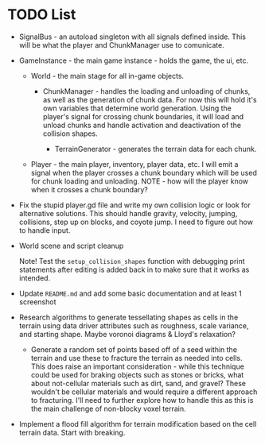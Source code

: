 # TODO List

- SignalBus - an autoload singleton with all signals defined inside. This will be what the player and ChunkManager use to comunicate.

- GameInstance - the main game instance - holds the game, the ui, etc.

  - World - the main stage for all in-game objects.

    - ChunkManager - handles the loading and unloading of chunks, as well as the generation of chunk data. For now this will hold it's own variables that determine world generation. Using the player's signal for crossing chunk boundaries, it will load and unload chunks and handle activation and deactivation of the collision shapes.

      - TerrainGenerator - generates the terrain data for each chunk.

  - Player - the main player, inventory, player data, etc. I will emit a signal when the player crosses a chunk boundary which will be used for chunk loading and unloading. NOTE - how will the player know when it crosses a chunk boundary?

- Fix the stupid player.gd file and write my own collision logic or look for alternative solutions. This should handle gravity, velocity, jumping, collisions, step up on blocks, and coyote jump. I need to figure out how to handle input.

- World scene and script cleanup

  Note! Test the `setup_collision_shapes` function with debugging print statements after editing is added back in to make sure that it works as intended.

- Update `README.md` and add some basic documentation and at least 1 screenshot

- Research algorithms to generate tessellating shapes as cells in the terrain using data driver attributes such as roughness, scale variance, and starting shape. Maybe voronoi diagrams & Lloyd's relaxation?

  - Generate a random set of points based off of a seed within the terrain and use these to fracture the terrain as needed into cells. This does raise an important consideration - while this technique could be used for braking objects such as stones or bricks, what about not-cellular materials such as dirt, sand, and gravel? These wouldn't be cellular materials and would require a different approach to fracturing. I'll need to further explore how to handle this as this is the main challenge of non-blocky voxel terrain.

- Implement a flood fill algorithm for terrain modification based on the cell terrain data. Start with breaking.
